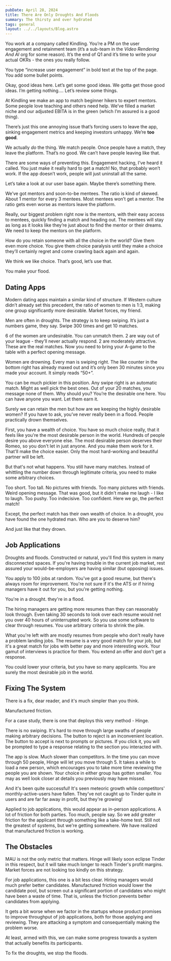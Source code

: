 ```yaml
---
pubDate: April 28, 2024
title: There Are Only Droughts And Floods
summary: The thirsty and over hydrated
tags: general
layout: ../../layouts/Blog.astro
---
```


You work at a company called Kindling. You’re a PM on the user engagement and retainment team (it’s a sub-team in the *Video Rendering And AI* org for some reason). It’s the end of Q1 and it’s time to write your actual OKRs - the ones you really follow.

You type “increase user engagement” in bold text at the top of the page. You add some bullet points.

Okay, good ideas here. Let’s get some good ideas. We gotta get those good ideas. I’m getting nothing…. Let’s review some things.

At Kindling we make an app to match beginner hikers to expert mentors. Some people love teaching and others need help. We’ve filled a market niche and our adjusted EBITA is in the green (which I’m assured is a good thing).

There’s just this one annoying issue that’s forcing users to leave the app, sinking engagement metrics and keeping investors unhappy. We’re **too good**.

We actually *do* the thing. We match people. Once people have a match, they leave the platform. That’s no good. We can’t have people leaving like that.

There are some ways of preventing this. Engagement hacking, I’ve heard it called. You just make it really hard to get a match! No, that probably won’t work. If the app doesn’t work, people will just uninstall all the same.

Let’s take a look at our user base again. Maybe there’s something there.

We’ve got mentors and soon-to-be mentees. The ratio is kind of skewed. About 1 mentor for every 3 mentees. Most mentees won’t get a mentor. The ratio gets even worse as mentors leave the platform. 

Really, our biggest problem right now is the mentors, with their easy access to mentees, quickly finding a match and heading out. The mentees will stay as long as it looks like they’re just about to find the mentor or their dreams. We need to keep the mentors on the platform.

How do you retain someone with all the choice in the world? Give them even more choice. You give them choice paralysis until they make a choice they’ll certainly regret and come crawling back again and again.

We think we like choice. That’s good, let’s use that. 

You make your flood. 

## Dating Apps

Modern dating apps maintain a similar kind of structure. If Western culture didn’t already set this precedent, the ratio of women to men is 1:3, making one group significantly more desirable. Market forces, my friend.

Men are often in droughts. The strategy is to keep swiping. It’s just a numbers game, they say. Swipe 300 times and get 10 matches.

6 of the women are undesirable. You can unmatch them. 2 are way out of your league - they’ll never actually respond. 2 are moderately attractive. These are the real matches. Now you need to bring your A-game to the table with a perfect opening message.

Women are drowning. Every man is swiping right. The like counter in the bottom right has already maxed out and it’s only been 30 minutes since you made your account. It simply reads “50+”.

You can be much pickier in this position. Any swipe right is an automatic match. Might as well pick the best ones. Out of your 20 matches, you message none of them. Why should you? You’re the desirable one here. You can have anyone you want. Let them earn it. 

Surely we can retain the men but how are we keeping the highly desirable women? If you have to ask, you’ve never really been in a flood. People practically drown themselves.

First, you have a wealth of choice. You have so much choice really, that it feels like you're the most desirable person in the world. Hundreds of people desire you above everyone else. The most desirable person deserves their Romeo, so you don't let in just anyone. And you make them work for it. That'll make the choice easier. Only the most hard-working and beautiful partner will be left.

But that's not what happens. You still have many matches. Instead of whittling the number down through legitimate criteria, you need to make some arbitrary choices.

Too short. Too tall. No pictures with friends. Too many pictures with friends. Weird opening message. That was good, but it didn't make me laugh - I like to laugh. Too pushy. Too indecisive. Too confident. Here we go, the perfect match!

Except, the perfect match has their own wealth of choice. In a drought, you have found the one hydrated man. Who are you to deserve him? 

And just like that they drown.

## Job Applications

Droughts and floods. Constructed or natural, you'll find this system in many disconnected spaces. If you're having trouble in the current job market, rest assured your would-be-employers are having similar (but opposing) issues.

You apply to 100 jobs at random. You've got a good resume, but there's always room for improvement. You're not sure if it's the ATS or if hiring managers have it out for you, but you're getting nothing. 

You're in a drought. they're in a flood. 

The hiring managers are getting more resumes than they can reasonably look through. Even taking 30 seconds to look over each resume would net you over 40 hours of uninterrupted work. So you use some software to clear through resumes. You use arbitrary criteria to shrink the pile. 

What you're left with are mostly resumes from people who don't really have a problem landing jobs. The resume is a very good match for your job, but it's a great match for jobs with better pay and more interesting work. Your gamut of interviews is practice for them. You extend an offer and don't get a response. 

You could lower your criteria, but you have so many applicants. You are surely the most desirable job in the world.

## Fixing The System

There is a fix, dear reader, and it's much simpler than you think.

Manufactured friction. 

For a case study, there is one that deploys this very method - Hinge.

There is no swiping. It's hard to move through large swaths of people making arbitrary decisions. The button to reject is an inconvenient location. The button to accept is next to prompts or pictures. If you click it, you will be prompted to type a response relating to the section you interacted with. 

The app is slow. Much slower than competitors. In the time you can move through 50 people, Hinge will let you move through 5. It takes a while to load a new person, which encourages you to take more time reviewing the people you are shown. Your choice in either group has gotten smaller. You may as well look closer at details you previously may have missed.

And it's been quite successful! It's seen meteoric growth while competitors' monthly-active-users have fallen. They've not caught up to Tinder quite in users and are far far away in profit, but they're growing!

Applied to job applications, this would appear as in-person applications. A lot of friction for both parties. Too much, people say. So we add greater friction for the applicant through something like a take-home test. Still not the greatest of systems, but we're getting somewhere. We have realized that manufactured friction is working.

## The Obstacles

MAU is not the only metric that matters. Hinge will likely soon eclipse Tinder in this respect, but it will take much longer to reach Tinder's profit margins. Market forces are not looking too kindly on this strategy.

For job applications, this one is a bit less clear. Hiring managers would much prefer better candidates. Manufactured friction would lower the candidate pool, but screen out a significant portion of candidates who might have been a waste of time. That is, unless the friction prevents better candidates from applying. 

It gets a bit worse when we factor in the startups whose product promises to improve throughput of job applications, both for those applying and reviewing. They are attacking a symptom and consequentially making the problem worse.

At least, armed with this, we can make some progress towards a system that actually benefits its participants.

To fix the droughts, we stop the floods.